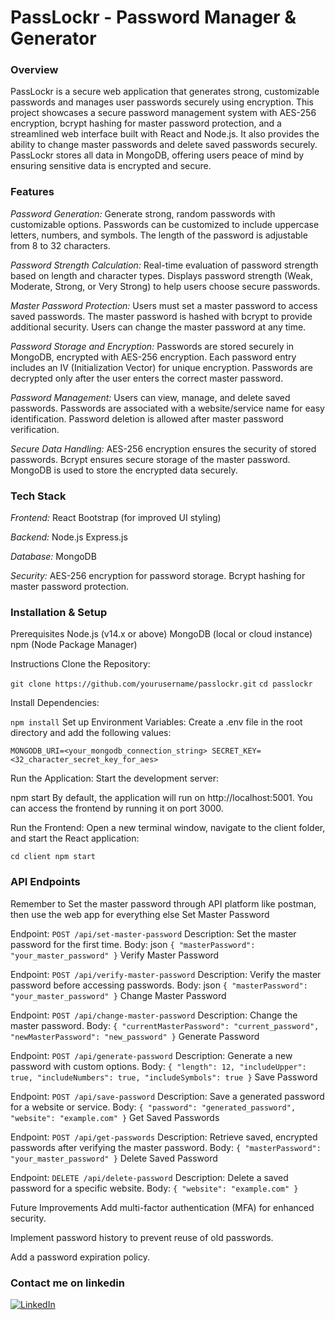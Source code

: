 # PassLockr - Password Manager & Generator
### Overview
PassLockr is a secure web application that generates strong, customizable passwords and manages user passwords securely using encryption. This project showcases a secure password management system with AES-256 encryption, bcrypt hashing for master password protection, and a streamlined web interface built with React and Node.js. It also provides the ability to change master passwords and delete saved passwords securely. PassLockr stores all data in MongoDB, offering users peace of mind by ensuring sensitive data is encrypted and secure.

### Features
*Password Generation:*
Generate strong, random passwords with customizable options.
Passwords can be customized to include uppercase letters, numbers, and symbols.
The length of the password is adjustable from 8 to 32 characters.

*Password Strength Calculation:*
Real-time evaluation of password strength based on length and character types.
Displays password strength (Weak, Moderate, Strong, or Very Strong) to help users choose secure passwords.

*Master Password Protection:*
Users must set a master password to access saved passwords.
The master password is hashed with bcrypt to provide additional security.
Users can change the master password at any time.

*Password Storage and Encryption:*
Passwords are stored securely in MongoDB, encrypted with AES-256 encryption.
Each password entry includes an IV (Initialization Vector) for unique encryption.
Passwords are decrypted only after the user enters the correct master password.

*Password Management:*
Users can view, manage, and delete saved passwords.
Passwords are associated with a website/service name for easy identification.
Password deletion is allowed after master password verification.

*Secure Data Handling:*
AES-256 encryption ensures the security of stored passwords.
Bcrypt ensures secure storage of the master password.
MongoDB is used to store the encrypted data securely.

### Tech Stack
*Frontend:*
React
Bootstrap (for improved UI styling)

*Backend:*
Node.js
Express.js

*Database:*
MongoDB

*Security:*
AES-256 encryption for password storage.
Bcrypt hashing for master password protection.

### Installation & Setup
Prerequisites
Node.js (v14.x or above)
MongoDB (local or cloud instance)
npm (Node Package Manager)

Instructions
Clone the Repository:

`git clone https://github.com/yourusername/passlockr.git`
`cd passlockr`

Install Dependencies:

`npm install`
Set up Environment Variables: Create a .env file in the root directory and add the following values:


`MONGODB_URI=<your_mongodb_connection_string>
SECRET_KEY=<32_character_secret_key_for_aes>`

Run the Application: Start the development server:

npm start
By default, the application will run on http://localhost:5001. You can access the frontend by running it on port 3000.

Run the Frontend: Open a new terminal window, navigate to the client folder, and start the React application:


`cd client
npm start`

### API Endpoints
Remember to Set the master password through API platform like postman, then use the web app for everything else
Set Master Password

Endpoint: `POST /api/set-master-password`
Description: Set the master password for the first time.
Body:
json
`
{
  "masterPassword": "your_master_password"
}
`
Verify Master Password

Endpoint: `POST /api/verify-master-password`
Description: Verify the master password before accessing passwords.
Body:
json
`
{
  "masterPassword": "your_master_password"
}
`
Change Master Password

Endpoint: `POST /api/change-master-password`
Description: Change the master password.
Body:
`
{
  "currentMasterPassword": "current_password",
  "newMasterPassword": "new_password"
}
`
Generate Password

Endpoint: `POST /api/generate-password`
Description: Generate a new password with custom options.
Body:
`
{
  "length": 12,
  "includeUpper": true,
  "includeNumbers": true,
  "includeSymbols": true
}
`
Save Password

Endpoint: `POST /api/save-password`
Description: Save a generated password for a website or service.
Body:
`
{
  "password": "generated_password",
  "website": "example.com"
}
`
Get Saved Passwords

Endpoint: `POST /api/get-passwords`
Description: Retrieve saved, encrypted passwords after verifying the master password.
Body:
`
{
  "masterPassword": "your_master_password"
}
`
Delete Saved Password

Endpoint: `DELETE /api/delete-password`
Description: Delete a saved password for a specific website.
Body:
`
{
  "website": "example.com"
}
`

Future Improvements
Add multi-factor authentication (MFA) for enhanced security.

Implement password history to prevent reuse of old passwords.

Add a password expiration policy.

### Contact me on linkedin
[![LinkedIn](https://img.shields.io/badge/LinkedIn-Profile-blue?logo=linkedin&style=flat)](https://www.linkedin.com/in/gurvir-singh5)


